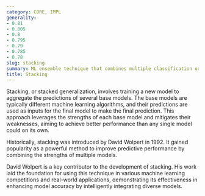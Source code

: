 ```yaml
---
category: CORE, IMPL
generality:
- 0.81
- 0.805
- 0.8
- 0.795
- 0.79
- 0.785
- 0.78
slug: stacking
summary: ML ensemble technique that combines multiple classification or regression models via a meta-classifier or meta-regressor to improve prediction accuracy.
title: Stacking
---
```


Stacking, or stacked generalization, involves training a new model to aggregate the predictions of several base models. The base models are typically different machine learning algorithms, and their predictions are used as inputs for the final model to make the final prediction. This approach leverages the strengths of each base model and mitigates their weaknesses, aiming to achieve better performance than any single model could on its own.

Historically, stacking was introduced by David Wolpert in 1992. It gained popularity as a powerful method to improve predictive performance by combining the strengths of multiple models.

David Wolpert is a key contributor to the development of stacking. His work laid the foundation for using this technique in various machine learning competitions and real-world applications, demonstrating its effectiveness in enhancing model accuracy by intelligently integrating diverse models.